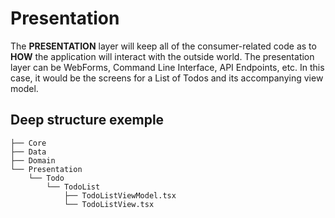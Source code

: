 # Presentation

The **PRESENTATION** layer will keep all of the consumer-related code as to **HOW** the application will interact with the outside world. The presentation layer can be WebForms, Command Line Interface, API Endpoints, etc. In this case, it would be the screens for a List of Todos and its accompanying view model.

## Deep structure exemple

```text
├── Core
├── Data
├── Domain
└── Presentation
    └── Todo
        └── TodoList
            ├── TodoListViewModel.tsx
            └── TodoListView.tsx
```

